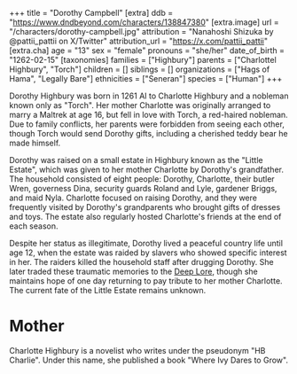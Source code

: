 +++
title = "Dorothy Campbell"
[extra]
ddb = "https://www.dndbeyond.com/characters/138847380"
[extra.image]
url = "/characters/dorothy-campbell.jpg"
attribution = "Nanahoshi Shizuka by @pattii_pattii on X/Twitter"
attribution_url = "https://x.com/pattii_pattii"
[extra.cha]
age = "13"
sex = "female"
pronouns = "she/her"
date_of_birth = "1262-02-15"
[taxonomies]
families = ["Highbury"]
parents = ["Charlottel Highbury", "Torch"]
children = []
siblings = []
organizations = ["Hags of Hama", "Legally Bare"]
ethnicities = ["Seneran"]
species = ["Human"]
+++

Dorothy Highbury was born in 1261 AI to Charlotte Highbury and a nobleman known
only as "Torch". Her mother Charlotte was originally arranged to marry a Maltrek
at age 16, but fell in love with Torch, a red-haired nobleman. Due to family
conflicts, her parents were forbidden from seeing each other, though Torch would
send Dorothy gifts, including a cherished teddy bear he made himself.

Dorothy was raised on a small estate in Highbury known as the "Little Estate",
which was given to her mother Charlotte by Dorothy's grandfather. The household
consisted of eight people: Dorothy, Charlotte, their butler Wren, governess
Dina, security guards Roland and Lyle, gardener Briggs, and maid Nyla. Charlotte
focused on raising Dorothy, and they were frequently visited by Dorothy's
grandparents who brought gifts of dresses and toys. The estate also regularly
hosted Charlotte's friends at the end of each season.

Despite her status as illegitimate, Dorothy lived a peaceful country life until
age 12, when the estate was raided by slavers who showed specific interest in
her. The raiders killed the household staff after drugging Dorothy. She later
traded these traumatic memories to the [Deep Lore](@/characters/deep-lore.md),
though she maintains hope of one day returning to pay tribute to her mother
Charlotte. The current fate of the Little Estate remains unknown.

# Mother

Charlotte Highbury is a novelist who writes under the pseudonym "HB Charlie".
Under this name, she published a book "Where Ivy Dares to Grow".
 